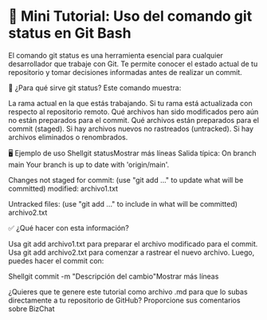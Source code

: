 # 📘 Mini Tutorial: Uso del comando git status en Git Bash
El comando git status es una herramienta esencial para cualquier desarrollador que trabaje con Git. Te permite conocer el estado actual de tu repositorio y tomar decisiones informadas antes de realizar un commit.

🧠 ¿Para qué sirve git status?
Este comando muestra:

La rama actual en la que estás trabajando.
Si tu rama está actualizada con respecto al repositorio remoto.
Qué archivos han sido modificados pero aún no están preparados para el commit.
Qué archivos están preparados para el commit (staged).
Si hay archivos nuevos no rastreados (untracked).
Si hay archivos eliminados o renombrados.


🖥️ Ejemplo de uso
Shellgit statusMostrar más líneas
Salida típica:
On branch main
Your branch is up to date with 'origin/main'.

Changes not staged for commit:
  (use "git add <file>..." to update what will be committed)
    modified:   archivo1.txt

Untracked files:
  (use "git add <file>..." to include in what will be committed)
    archivo2.txt


✅ ¿Qué hacer con esta información?

Usa git add archivo1.txt para preparar el archivo modificado para el commit.
Usa git add archivo2.txt para comenzar a rastrear el nuevo archivo.
Luego, puedes hacer el commit con:

Shellgit commit -m "Descripción del cambio"Mostrar más líneas

¿Quieres que te genere este tutorial como archivo .md para que lo subas directamente a tu repositorio de GitHub?
Proporcione sus comentarios sobre BizChat
